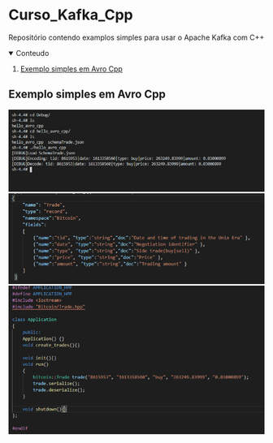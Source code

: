 # Curso_Kafka_Cpp
Repositório contendo examplos simples para usar o Apache Kafka com C++

<!-- CONTEUDO -->
<details open="open">
  <summary>Conteudo</summary>
  <ol>
    <li>
      <a href="#avro-cpp">Exemplo simples em Avro Cpp</a> 
    </li>
    
  </ol>
</details>

<!-- AVRO CPP -->
## Exemplo simples em Avro Cpp

[![TERMINAL AVRO ][avro-img-1]](https://github.com/dedogames/Curso_Kafka_Cpp)
[![SCHEMA JSON][avro-img-2]](https://github.com/dedogames/Curso_Kafka_Cpp)
[![APPLICATION][avro-img-3]](https://github.com/dedogames/Curso_Kafka_Cpp)



<!-- MARKDOWN LINKS & IMAGES -->
<!-- https://www.markdownguide.org/basic-syntax/#reference-style-links -->
[avro-img-1]: images/screen_1.png
[avro-img-2]: images/screen_2.png
[avro-img-3]: images/screen_3.png
